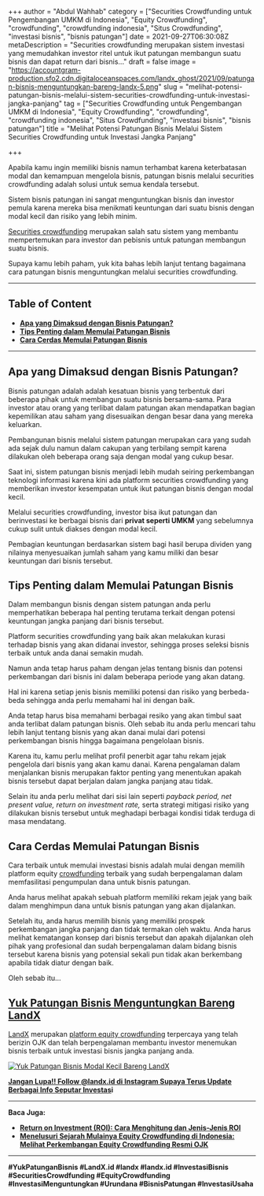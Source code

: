 +++
author = "Abdul Wahhab"
category = ["Securities Crowdfunding untuk Pengembangan UMKM di Indonesia", "Equity Crowdfunding", "crowdfunding", "crowdfunding indonesia", "Situs Crowdfunding", "investasi bisnis", "bisnis patungan"]
date = 2021-09-27T06:30:08Z
metaDescription = "Securities crowdfunding merupakan sistem investasi yang memudahkan investor ritel untuk ikut patungan membangun suatu bisnis dan dapat return dari bisnis..."
draft = false
image = "https://accountgram-production.sfo2.cdn.digitaloceanspaces.com/landx_ghost/2021/09/patungan-bisnis-menguntungkan-bareng-landx-5.png"
slug = "melihat-potensi-patungan-bisnis-melalui-sistem-securities-crowdfunding-untuk-investasi-jangka-panjang"
tag = ["Securities Crowdfunding untuk Pengembangan UMKM di Indonesia", "Equity Crowdfunding", "crowdfunding", "crowdfunding indonesia", "Situs Crowdfunding", "investasi bisnis", "bisnis patungan"]
title = "Melihat Potensi Patungan Bisnis Melalui Sistem Securities Crowdfunding untuk Investasi Jangka Panjang"

+++


Apabila kamu ingin memiliki bisnis namun terhambat karena keterbatasan modal dan kemampuan mengelola bisnis, patungan bisnis melalui securities crowdfunding adalah solusi untuk semua kendala tersebut.

Sistem bisnis patungan ini sangat menguntungkan bisnis dan investor pemula karena mereka bisa menikmati keuntungan dari suatu bisnis dengan modal kecil dan risiko yang lebih minim. [](https://landx.id/)

[Securities crowdfunding](https://landx.id/) merupakan salah satu sistem yang membantu mempertemukan para investor dan pebisnis untuk patungan membangun suatu bisnis.

Supaya kamu lebih paham, yuk kita bahas lebih lanjut tentang bagaimana cara patungan bisnis menguntungkan melalui securities crowdfunding.

---

## Table of Content

* **[Apa yang Dimaksud dengan Bisnis Patungan?](#apa-yang-dimaksud-dengan-bisnis-patungan?)**
* **[Tips Penting dalam Memulai Patungan Bisnis](#tips-penting-dalam-memulai-patungan-bisnis)**
* **[Cara Cerdas Memulai Patungan Bisnis](#cara-cerdas-memulai-patungan-bisnis )**

---

## Apa yang Dimaksud dengan Bisnis Patungan?

Bisnis patungan adalah adalah kesatuan bisnis yang terbentuk dari beberapa pihak untuk membangun suatu bisnis bersama-sama. Para investor atau orang yang terlibat dalam patungan akan mendapatkan bagian kepemilikan atau saham yang disesuaikan  dengan besar dana yang mereka keluarkan.

Pembangunan bisnis melalui sistem patungan merupakan cara yang sudah ada sejak dulu namun dalam cakupan yang terbilang sempit karena dilakukan oleh beberapa orang saja dengan modal yang cukup besar.

Saat ini, sistem patungan bisnis menjadi lebih mudah seiring perkembangan teknologi informasi karena kini ada platform securities crowdfunding yang memberikan investor kesempatan untuk ikut patungan bisnis dengan modal kecil.

Melalui securities crowdfunding, investor bisa ikut patungan dan berinvestasi ke berbagai bisnis dari **privat seperti UMKM** yang sebelumnya cukup sulit untuk diakses dengan modal kecil.

Pembagian keuntungan berdasarkan sistem bagi hasil berupa dividen yang nilainya menyesuaikan jumlah saham yang kamu miliki dan besar keuntungan dari bisnis tersebut.

## Tips Penting dalam Memulai Patungan Bisnis

Dalam membangun bisnis dengan sistem patungan anda perlu memperhatikan beberapa hal penting terutama terkait dengan potensi keuntungan jangka panjang dari bisnis tersebut.

Platform securities crowdfunding yang baik akan melakukan kurasi terhadap bisnis yang akan didanai investor, sehingga proses seleksi bisnis terbaik untuk anda danai semakin mudah.

Namun anda tetap harus paham dengan jelas tentang bisnis dan potensi perkembangan dari bisnis ini dalam beberapa periode yang akan datang.

Hal ini karena setiap jenis bisnis memiliki potensi dan risiko yang berbeda-beda sehingga anda perlu memahami hal ini dengan baik.

Anda tetap harus bisa memahami berbagai resiko yang akan timbul saat anda terlibat dalam patungan bisnis. Oleh sebab itu anda perlu mencari tahu lebih lanjut tentang bisnis yang akan danai mulai dari potensi perkembangan bisnis hingga bagaimana pengelolaan bisnis.

Karena itu, kamu perlu melihat profil penerbit agar tahu rekam jejak pengelola dari bisnis yang akan kamu danai. Karena pengalaman dalam menjalankan bisnis merupakan faktor penting yang menentukan apakah bisnis tersebut dapat berjalan dalam jangka panjang atau tidak.

Selain itu anda perlu melihat dari sisi lain seperti _payback period, net present value, return on investment rate,_ serta strategi mitigasi risiko yang dilakukan bisnis tersebut untuk meghadapi berbagai kondisi tidak terduga di masa mendatang.

## **Cara Cerdas Memulai Patungan Bisnis**

Cara terbaik untuk memulai investasi bisnis adalah mulai dengan memilih platform equity [crowdfunding](https://landx.id/) terbaik yang sudah berpengalaman dalam memfasilitasi pengumpulan dana untuk bisnis patungan.

Anda harus melihat apakah sebuah platform memiliki rekam jejak yang baik dalam menghimpun dana untuk bisnis patungan yang akan dijalankan.

Setelah itu, anda harus memilih bisnis yang memiliki prospek perkembangan jangka panjang dan tidak termakan oleh waktu. Anda harus melihat kematangan konsep dari bisnis tersebut dan apakah dijalankan oleh pihak yang profesional dan sudah berpengalaman dalam bidang bisnis tersebut karena bisnis yang potensial sekali pun tidak akan berkembang apabila tidak diatur dengan baik.

Oleh sebab itu…

## **[Yuk Patungan Bisnis Menguntungkan Bareng LandX](https://landx.id/)**

[LandX](https://landx.id/) merupakan [platform equity crowdfunding](https://landx.id/) terpercaya yang telah berizin OJK dan telah berpengalaman membantu investor menemukan bisnis terbaik untuk investasi bisnis jangka panjang anda.

[![Yuk Patungan Bisnis Modal Kecil Bareng LandX](https://accountgram-production.sfo2.cdn.digitaloceanspaces.com/landx_ghost/2021/09/patungan-bisnis-menguntungkan-bareng-landx-4.png)
](https://landx.id/)

[**Jangan Lupa!! Follow @landx.id di Instagram Supaya Terus Update Berbagai Info Seputar Investas**](https://instagram.com/landx.id?utm_medium=copy_link)**i**

---

**Baca Juga:**

* [**Return on Investment (ROI): Cara Menghitung dan Jenis-Jenis ROI**](https://landx.id/blog/return-on-investment-roi-adalah/)
* [**Menelusuri Sejarah Mulainya Equity Crowdfunding di Indonesia: Melihat Perkembangan Equity Crowdfunding Resmi OJK**](https://landx.id/blog/equity-crowdfunding-indonesia/)

---

**#YukPatunganBisnis  #LandX.id    #landx         #landx.id    #InvestasiBisnis    #SecuritiesCrowdfunding #EquityCrowdfunding    #InvestasiMenguntungkan    #Urundana    #BisnisPatungan    #InvestasiUsaha**

